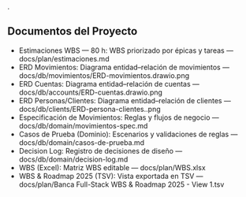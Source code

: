 .

## Documentos del Proyecto

- Estimaciones WBS — 80 h: WBS priorizado por épicas y tareas — docs/plan/estimaciones.md
- ERD Movimientos: Diagrama entidad–relación de movimientos — docs/db/movimientos/ERD-movimientos.drawio.png
- ERD Cuentas: Diagrama entidad–relación de cuentas — docs/db/accounts/ERD-cuentas.drawio.png
- ERD Personas/Clientes: Diagrama entidad–relación de clientes — docs/db/clients/ERD-persona-clientes..png
- Especificación de Movimientos: Reglas y flujos de negocio — docs/db/domain/movimientos-spec.md
- Casos de Prueba (Dominio): Escenarios y validaciones de reglas — docs/db/domain/casos-de-prueba.md
- Decision Log: Registro de decisiones de diseño — docs/db/domain/decision-log.md
- WBS (Excel): Matriz WBS editable — docs/plan/WBS.xlsx
- WBS & Roadmap 2025 (TSV): Vista exportada en TSV — docs/plan/Banca Full-Stack WBS & Roadmap 2025 - View 1.tsv
